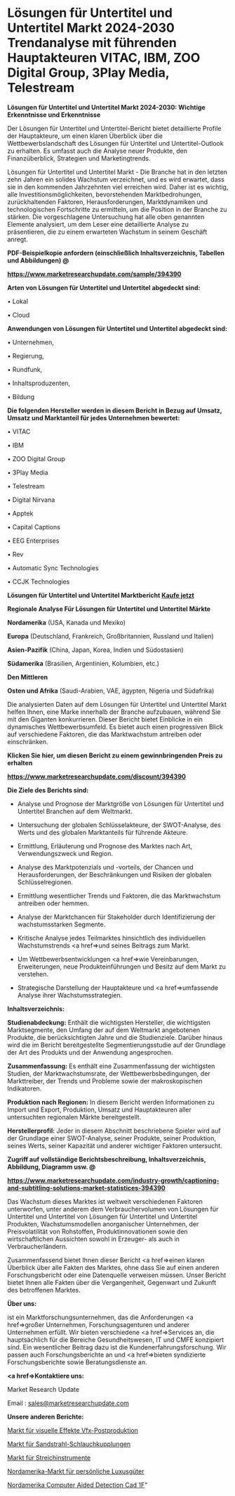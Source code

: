 # Lösungen für Untertitel und Untertitel Markt 2024-2030 Trendanalyse mit führenden Hauptakteuren VITAC, IBM, ZOO Digital Group, 3Play Media, Telestream

<strong>Lösungen für Untertitel und Untertitel Markt 2024-2030: Wichtige Erkenntnisse und Erkenntnisse</strong>

Der Lösungen für Untertitel und Untertitel-Bericht bietet detaillierte Profile der Hauptakteure, um einen klaren Überblick über die Wettbewerbslandschaft des Lösungen für Untertitel und Untertitel-Outlook zu erhalten. Es umfasst auch die Analyse neuer Produkte, den Finanzüberblick, Strategien und Marketingtrends.

Lösungen für Untertitel und Untertitel Markt - Die Branche hat in den letzten zehn Jahren ein solides Wachstum verzeichnet, und es wird erwartet, dass sie in den kommenden Jahrzehnten viel erreichen wird. Daher ist es wichtig, alle Investitionsmöglichkeiten, bevorstehenden Marktbedrohungen, zurückhaltenden Faktoren, Herausforderungen, Marktdynamiken und technologischen Fortschritte zu ermitteln, um die Position in der Branche zu stärken. Die vorgeschlagene Untersuchung hat alle oben genannten Elemente analysiert, um dem Leser eine detaillierte Analyse zu präsentieren, die zu einem erwarteten Wachstum in seinem Geschäft anregt.



<strong><b>PDF-Beispielkopie anfordern (einschließlich Inhaltsverzeichnis, Tabellen und Abbildungen) @ </b></strong>

<strong><a href=https://www.marketresearchupdate.com/sample/394390>

<strong>https://www.marketresearchupdate.com/sample/394390</u></a></strong></strong>



<strong>Arten von Lösungen für Untertitel und Untertitel abgedeckt sind:</strong>

• Lokal

• Cloud



<strong>Anwendungen von Lösungen für Untertitel und Untertitel abgedeckt sind:</strong>

• Unternehmen,

• Regierung,

• Rundfunk,

• Inhaltsproduzenten,

• Bildung



<strong>Die folgenden Hersteller werden in diesem Bericht in Bezug auf Umsatz, Umsatz und Marktanteil für jedes Unternehmen bewertet:</strong>

• VITAC

• IBM

• ZOO Digital Group

• 3Play Media

• Telestream

• Digital Nirvana

• Apptek

• Capital Captions

• EEG Enterprises

• Rev

• Automatic Sync Technologies

• CCJK Technologies



<strong>Lösungen für Untertitel und Untertitel Marktbericht <a href=https://www.marketresearchupdate.com/buynow/394390>Kaufe jetzt</a></strong>



<strong>Regionale Analyse Für Lösungen für Untertitel und Untertitel Märkte</strong>



<strong>Nordamerika</strong> (USA, Kanada und Mexiko)



<strong>Europa</strong> (Deutschland, Frankreich, Großbritannien, Russland und Italien)



<strong>Asien-Pazifik</strong> (China, Japan, Korea, Indien und Südostasien)



<strong>Südamerika</strong> (Brasilien, Argentinien, Kolumbien, etc.)



<strong>Den Mittleren</strong> 

<strong>Osten und Afrika</strong> (Saudi-Arabien, VAE, ägypten, Nigeria und Südafrika)

Die analysierten Daten auf dem Lösungen für Untertitel und Untertitel Markt helfen Ihnen, eine Marke innerhalb der Branche aufzubauen, während Sie mit den Giganten konkurrieren. Dieser Bericht bietet Einblicke in ein dynamisches Wettbewerbsumfeld. Es bietet auch einen progressiven Blick auf verschiedene Faktoren, die das Marktwachstum antreiben oder einschränken.



<strong>Klicken Sie hier, um diesen Bericht zu einem gewinnbringenden Preis zu erhalten
</strong>

<strong><a href=https://www.marketresearchupdate.com/discount/394390>https://www.marketresearchupdate.com/discount/394390</b></u></strong></a>



<strong>Die Ziele des Berichts sind:</strong>

- Analyse und Prognose der Marktgröße von Lösungen für Untertitel und Untertitel Branchen auf dem Weltmarkt.

- Untersuchung der globalen Schlüsselakteure, der SWOT-Analyse, des Werts und des globalen Marktanteils für führende Akteure.

- Ermittlung, Erläuterung und Prognose des Marktes nach Art, Verwendungszweck und Region.

- Analyse des Marktpotenzials und -vorteils, der Chancen und Herausforderungen, der Beschränkungen und Risiken der globalen Schlüsselregionen.

- Ermittlung wesentlicher Trends und Faktoren, die das Marktwachstum antreiben oder hemmen.

- Analyse der Marktchancen für Stakeholder durch Identifizierung der wachstumsstarken Segmente.

- Kritische Analyse jedes Teilmarktes hinsichtlich des individuellen Wachstumstrends <a href=>und</a> seines Beitrags zum Markt.

- Um Wettbewerbsentwicklungen <a href=>wie</a> Vereinbarungen, Erweiterungen, neue Produkteinführungen und Besitz auf dem Markt zu verstehen.

- Strategische Darstellung der Hauptakteure und <a href=>umfas</a>sende Analyse ihrer Wachstumsstrategien.



<strong>Inhaltsverzeichnis:</strong>



<strong>Studienabdeckung:</strong> Enthält die wichtigsten Hersteller, die wichtigsten Marktsegmente, den Umfang der auf dem Weltmarkt angebotenen Produkte, die berücksichtigten Jahre und die Studienziele. Darüber hinaus wird die im Bericht bereitgestellte Segmentierungsstudie auf der Grundlage der Art des Produkts und der Anwendung angesprochen.



<strong>Zusammenfassung:</strong> Es enthält eine Zusammenfassung der wichtigsten Studien, der Marktwachstumsrate, der Wettbewerbsbedingungen, der Markttreiber, der Trends und Probleme sowie der makroskopischen Indikatoren.



<strong>Produktion nach Regionen:</strong> In diesem Bericht werden Informationen zu Import und Export, Produktion, Umsatz und Hauptakteuren aller untersuchten regionalen Märkte bereitgestellt.



<strong>Herstellerprofil:</strong> Jeder in diesem Abschnitt beschriebene Spieler wird auf der Grundlage einer SWOT-Analyse, seiner Produkte, seiner Produktion, seines Werts, seiner Kapazität und anderer wichtiger Faktoren untersucht.



<strong><b>Zugriff auf vollständige Berichtsbeschreibung, Inhaltsverzeichnis, Abbildung, Diagramm usw. @ </b></strong>

<strong><a href=https://www.marketresearchupdate.com/industry-growth/captioning-and-subtitling-solutions-market-statistices-394390>https://www.marketresearchupdate.com/industry-growth/captioning-and-subtitling-solutions-market-statistices-394390</a></strong>

Das Wachstum dieses Marktes ist weltweit verschiedenen Faktoren unterworfen, unter anderem dem Verbrauchervolumen von Lösungen für Untertitel und Untertitel von Lösungen für Untertitel und Untertitel Produkten, Wachstumsmodellen anorganischer Unternehmen, der Preisvolatilität von Rohstoffen, Produktinnovationen sowie den wirtschaftlichen Aussichten sowohl in Erzeuger- als auch in Verbraucherländern.

Zusammenfassend bietet Ihnen dieser Bericht <a href=>einen</a> klaren Überblick über alle Fakten des Marktes, ohne dass Sie auf einen anderen Forschungsbericht oder eine Datenquelle verweisen müssen. Unser Bericht bietet Ihnen alle Fakten über die Vergangenheit, Gegenwart und Zukunft des betroffenen Marktes.



<strong>Über uns:</strong>

 ist ein Marktforschungsunternehmen, das die Anforderungen <a href=>großer</a> Unternehmen, Forschungsagenturen und anderer Unternehmen erfüllt. Wir bieten verschiedene <a href=>Services</a> an, die hauptsächlich für die Bereiche Gesundheitswesen, IT und CMFE konzipiert sind. Ein wesentlicher Beitrag dazu ist die Kundenerfahrungsforschung. Wir passen auch Forschungsberichte an und <a href=>bieten</a> syndizierte Forschungsberichte sowie Beratungsdienste an.



<strong><a href=>Kontaktiere uns:</a></strong>

Market Research Update

Email : sales@marketresearchupdate.com



<strong>Unsere anderen Berichte:</strong>

<a href=https://www.linkedin.com/pulse/visual-effects-vfx-post-production-market-2023-challenges>Markt für visuelle Effekte Vfx-Postproduktion</a>

<a href=https://www.linkedin.com/pulse/sandblast-hose-couplings-market-size>Markt für Sandstrahl-Schlauchkupplungen</a>

<a href=https://www.linkedin.com/pulse/strings-instrument-market-2023-remarking-enormous>Markt für Streichinstrumente</a>

<a href=https://www.linkedin.com/pulse/north-america-personal-luxury-goods-market>Nordamerika-Markt für persönliche Luxusgüter</a>

<a href=https://www.linkedin.com/pulse/north-america-computer-aided-detection-cad-1f>Nordamerika Computer Aided Detection Cad 1F</a>"
